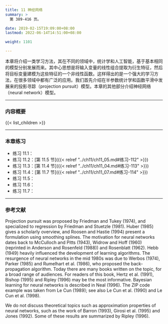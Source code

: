 ```yaml
---
title: 11 神经网络
summary: >
  第 389-416 页。

date: 2019-02-15T19:09:00+08:00
lastmod: 2022-06-14T14:51:00+08:00

weight: 1101

---
```


本章将介绍一类学习方法，其在不同的领域中，统计学和人工智能，基于基本相同的模型分别发展而来。其中心思想是将输入变量的线性组合提取为衍生特征，然后将目标变量建模为这些特征的一个非线性函数。这样得出的是一个强大的学习方法，在很多领域中都有广泛的应用。我们首先介绍在半参数统计学和函数平滑中发展来的投影寻踪（projection pursuit）模型。本章的其他部分介绍神经网络（neural network）模型。

----------

### 内容概要

{{< list_children >}}

----------

### 本章练习

- 练习 11.1：
- 练习 11.2：[第 11.5 节]({{< relref "../ch11/ch11_05.md#练习-112" >}})
- 练习 11.3：[第 11.4 节]({{< relref "../ch11/ch11_04.md#练习-113" >}})
- 练习 11.4：[第 11.7 节]({{< relref "../ch11/ch11_07.md#练习-114" >}})
- 练习 11.5：
- 练习 11.6：
- 练习 11.7：

----------

### 参考文献

Projection pursuit was proposed by Friedman and Tukey (1974), and
specialized to regression by Friedman and Stuetzle (1981). Huber (1985) gives
a scholarly overview, and Roosen and Hastie (1994) present a formulation
using smoothing splines. The motivation for neural networks dates back
to McCulloch and Pitts (1943), Widrow and Hoff (1960) (reprinted in
Anderson and Rosenfeld (1988)) and Rosenblatt (1962). Hebb (1949) heavily
influenced the development of learning algorithms. The resurgence of neural
networks in the mid 1980s was due to Werbos (1974), Parker (1985) and
Rumelhart et al. (1986), who proposed the back-propagation algorithm.
Today there are many books written on the topic, for a broad range of
audiences. For readers of this book, Hertz et al. (1991), Bishop (1995) and
Ripley (1996) may be the most informative. Bayesian learning for neural
networks is described in Neal (1996). The ZIP code example was taken from
Le Cun (1989); see also Le Cun et al. (1990) and Le Cun et al. (1998).

We do not discuss theoretical topics such as approximation properties of
neural networks, such as the work of Barron (1993), Girosi et al. (1995)
and Jones (1992). Some of these results are summarized by Ripley (1996).